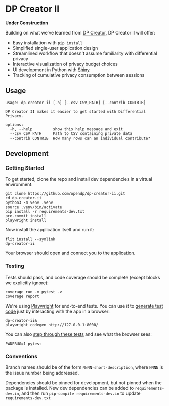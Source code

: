 # DP Creator II

**Under Construction**

Building on what we've learned from [DP Creator](https://github.com/opendp/dpcreator), DP Creator II will offer:

- Easy installation with `pip install`
- Simplified single-user application design
- Streamlined workflow that doesn't assume familiarity with differential privacy
- Interactive visualization of privacy budget choices
- UI development in Python with [Shiny](https://shiny.posit.co/py/)
- Tracking of cumulative privacy consumption between sessions

## Usage

```
usage: dp-creator-ii [-h] [--csv CSV_PATH] [--contrib CONTRIB]

DP Creator II makes it easier to get started with Differential Privacy.

options:
  -h, --help         show this help message and exit
  --csv CSV_PATH     Path to CSV containing private data
  --contrib CONTRIB  How many rows can an individual contribute?
```


## Development

### Getting Started

To get started, clone the repo and install dev dependencies in a virtual environment:
```
git clone https://github.com/opendp/dp-creator-ii.git
cd dp-creator-ii
python3 -m venv .venv
source .venv/bin/activate
pip install -r requirements-dev.txt
pre-commit install
playwright install
```

Now install the application itself and run it:
```
flit install --symlink
dp-creator-ii
```
Your browser should open and connect you to the application.

### Testing

Tests should pass, and code coverage should be complete (except blocks we explicitly ignore):
```
coverage run -m pytest -v
coverage report
```

We're using [Playwright](https://playwright.dev/python/) for end-to-end tests. You can use it to [generate test code](https://playwright.dev/python/docs/codegen-intro) just by interacting with the app in a browser:
```
dp-creator-ii&
playwright codegen http://127.0.0.1:8000/
```

You can also [step through these tests](https://playwright.dev/python/docs/running-tests#debugging-tests) and see what the browser sees:
```
PWDEBUG=1 pytest
```

### Conventions

Branch names should be of the form `NNNN-short-description`, where `NNNN` is the issue number being addressed.

Dependencies should be pinned for development, but not pinned when the package is installed.
New dev dependencies can be added to `requirements-dev.in`, and then run `pip-compile requirements-dev.in` to update `requirements-dev.txt`
